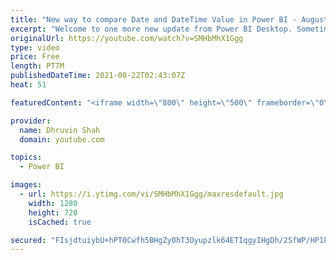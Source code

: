 ```yaml
---
title: "New way to compare Date and DateTime Value in Power BI - August 2021 Feature Summary"
excerpt: "Welcome to one more new update from Power BI Desktop. Sometimes we need to compare date or DateTime value in our DAX expression. At that time, we are using Date() function and Time() function. Now, there's one more easy way to compare Date and Time value in Power BI which is using \"dt\" keyword before"
originalUrl: https://youtube.com/watch?v=SMHbMhX1Ggg
type: video
price: Free
length: PT7M
publishedDateTime: 2021-08-22T02:43:07Z
heat: 51

featuredContent: "<iframe width=\"800\" height=\"500\" frameborder=\"0\" src=\"https://www.youtube.com/embed/SMHbMhX1Ggg\" allow=\"accelerometer; autoplay; encrypted-media; gyroscope; picture-in-picture\" allowfullscreen></iframe>"

provider:
  name: Dhruvin Shah
  domain: youtube.com

topics:
  - Power BI

images:
  - url: https://i.ytimg.com/vi/SMHbMhX1Ggg/maxresdefault.jpg
    width: 1280
    height: 720
    isCached: true

secured: "FIsjdtuiybU+hPT0Cwfh5BHgZy0hT3Oyupzlk64ETIqgyIHgDh/2SfWP/HP1kk5M4Q4zCrHsa52xU2akIWqLWibMTUCg+Dpv2UqtAKfu+iKlRq+mYkj0kO/W3VpMNUuPxmv9KKF8JyyBte/BRpMU+bfejgWgxMXF1PZY+78d9TNhZ33UaWQlWSAIPmSp6TSpuVfk2pFGns/TDIzLs2VYPjMN9oUpyUAYkrbOgmgsmPOXfuXL+7evpMZMfKT4GIQOU+7c4RdUg3xspEas2bCd+sN1r6nTJb3mdUEP9IASB64ENe2ZHm+JylwIVAQ8jBukxycfIc27jF9RbTy3IHvbaQyYjeKgReJgBScZTd3m97gOfFNd+c8QQ8vMFdlMl/9nnMu0u3CT+ZYAYlUWh+MujHGwDP+lIbpq8OpfRjlp1tY=;eut0JHdzM4cXxm/WixrVZA=="
---
```


